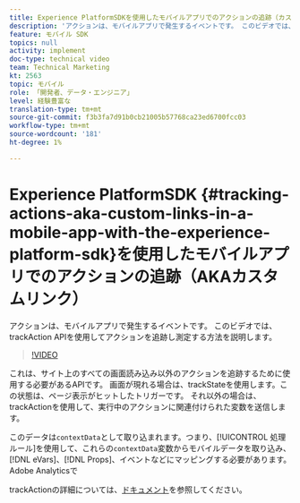 ```yaml
---
title: Experience PlatformSDKを使用したモバイルアプリでのアクションの追跡（カスタムリンク）
description: 'アクションは、モバイルアプリで発生するイベントです。 このビデオでは、trackAction APIを使用してアクションを追跡し測定する方法を説明します。 '
feature: モバイル SDK
topics: null
activity: implement
doc-type: technical video
team: Technical Marketing
kt: 2563
topic: モバイル
role: 「開発者、データ・エンジニア」
level: 経験豊富な
translation-type: tm+mt
source-git-commit: f3b3fa7d91b0cb21005b57768ca23ed6700fcc03
workflow-type: tm+mt
source-wordcount: '181'
ht-degree: 1%

---
```



# Experience PlatformSDK {#tracking-actions-aka-custom-links-in-a-mobile-app-with-the-experience-platform-sdk}を使用したモバイルアプリでのアクションの追跡（AKAカスタムリンク）

アクションは、モバイルアプリで発生するイベントです。 このビデオでは、trackAction APIを使用してアクションを追跡し測定する方法を説明します。

>[!VIDEO](https://video.tv.adobe.com/v/26268/?quality=12)

これは、サイト上のすべての画面読み込み以外のアクションを追跡するために使用する必要があるAPIです。 画面が現れる場合は、trackStateを使用します。この状態は、ページ表示がヒットしたトリガーです。 それ以外の場合は、trackActionを使用して、実行中のアクションに関連付けられた変数を送信します。

このデータは`contextData`として取り込まれます。つまり、[!UICONTROL 処理ルール]を使用して、これらの`contextData`変数からモバイルデータを取り込み、[!DNL eVars]、[!DNL Props]、イベントなどにマッピングする必要があります。 Adobe Analyticsで

trackActionの詳細については、[ドキュメント](https://aep-sdks.gitbook.io/docs/using-mobile-extensions/mobile-core/configuration-reference/mobile-core-api-reference)を参照してください。
